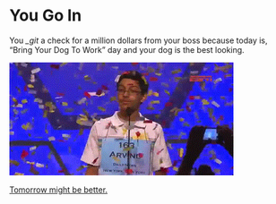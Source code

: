 # You Go In

You *_git* a check for a million dollars from your boss because today is, “Bring Your Dog To Work” day and your dog is the best looking.

![party](party.gif)

[Tomorrow might be better.](../morning.md)
